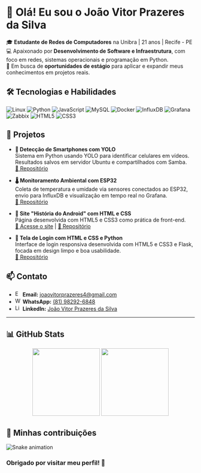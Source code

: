 # 👋 Olá! Eu sou o João Vitor Prazeres da Silva

🎓  **Estudante de Redes de Computadores** na Unibra | 21 anos | Recife - PE  
💻  Apaixonado por **Desenvolvimento de Software e Infraestrutura**, com foco em redes, sistemas operacionais e programação em Python.  
🚀  Em busca de **oportunidades de estágio** para aplicar e expandir meus conhecimentos em projetos reais.

## 🛠️ Tecnologias e Habilidades

![Linux](https://img.shields.io/badge/Linux-000000?style=for-the-badge&logo=linux&logoColor=white)
![Python](https://img.shields.io/badge/Python-3776AB?style=for-the-badge&logo=python&logoColor=white)
![JavaScript](https://img.shields.io/badge/JavaScript-F7DF1E?style=for-the-badge&logo=javascript&logoColor=black)
![MySQL](https://img.shields.io/badge/MySQL-4479A1?style=for-the-badge&logo=mysql&logoColor=white)
![Docker](https://img.shields.io/badge/Docker-2496ED?style=for-the-badge&logo=docker&logoColor=white)
![InfluxDB](https://img.shields.io/badge/InfluxDB-22A79A?style=for-the-badge&logo=influxdb&logoColor=white)
![Grafana](https://img.shields.io/badge/Grafana-F46800?style=for-the-badge&logo=grafana&logoColor=white)
![Zabbix](https://img.shields.io/badge/Zabbix-FF6600?style=for-the-badge&logo=zabbix&logoColor=white)
![HTML5](https://img.shields.io/badge/HTML5-E34F26?style=for-the-badge&logo=html5&logoColor=white)
![CSS3](https://img.shields.io/badge/CSS3-1572B6?style=for-the-badge&logo=css3&logoColor=white)

## 💼 Projetos

- **📱 Detecção de Smartphones com YOLO**  
  Sistema em Python usando YOLO para identificar celulares em vídeos. Resultados salvos em servidor Ubuntu e compartilhados com Samba.  
  [🔗 Repositório](https://github.com/juanvitor04/detector-celular-yolo)

- **🌡️ Monitoramento Ambiental com ESP32**  
  Coleta de temperatura e umidade via sensores conectados ao ESP32, envio para InfluxDB e visualização em tempo real no Grafana.  
  [🔗 Repositório](https://github.com/juanvitor04/sistema-de-monitoramento-ambiental-iot)

- **🤖 Site "História do Android" com HTML e CSS**  
  Página desenvolvida com HTML5 e CSS3 como prática de front-end.  
  [🔗 Acesse o site](https://juanvitor04.github.io/projeto-android/) | [🔗 Repositório](https://github.com/juanvitor04/projeto-android)

- **🔐 Tela de Login com HTML e CSS e Python**  
  Interface de login responsiva desenvolvida com HTML5 e CSS3 e Flask, focada em design limpo e boa usabilidade.  
  [🔗 Repositório](https://github.com/juanvitor04/tela-de-login)

## 📫 Contato

- <img src="https://cdn.jsdelivr.net/gh/devicons/devicon/icons/google/google-original.svg" alt="Email" width="16" height="16"/> **Email:** [joaovitorprazeres4@gmail.com](mailto:joaovitorprazeres4@gmail.com)  
- <img src="https://upload.wikimedia.org/wikipedia/commons/6/6b/WhatsApp.svg" alt="WhatsApp" width="16" height="16"/> **WhatsApp:** [(81) 98292-6848](https://wa.me/5581982926848)  
- <img src="https://cdn.jsdelivr.net/gh/devicons/devicon/icons/linkedin/linkedin-original.svg" alt="LinkedIn" width="16" height="16"/> **LinkedIn:** [João Vitor Prazeres da Silva](https://www.linkedin.com/in/joao-vitor-prazeres-da-silva/)

---

## 📊 GitHub Stats

<div align="center">

<!-- GitHub Stats -->
<img height="180em" src="https://github-readme-stats.vercel.app/api?username=juanvitor04&show_icons=true&theme=tokyonight&cache_seconds=3600" />

<!-- Top Languages -->
<img height="180em" src="https://github-readme-stats.vercel.app/api/top-langs/?username=juanvitor04&layout=compact&theme=tokyonight&langs_count=6&cache_seconds=3600" />

</div>

## 🐍 Minhas contribuições

![Snake animation](https://github.com/juanvitor04/juanvitor04/blob/output/github-contribution-grid-snake.svg)


### Obrigado por visitar meu perfil! 🚀
